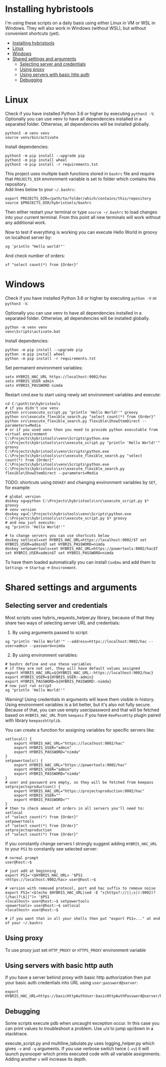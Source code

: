Installing hybristools
==
I'm using these scripts on a daily basis using either Linux in VM or WSL in Windows. 
They will also work in Windows (without WSL), but without convenient shortcuts (yet).

<!--ts-->
   * [Installing hybristools](#installing-hybristools)
   * [Linux](#linux)
   * [Windows](#windows)
   * [Shared settings and arguments](#shared-settings-and-arguments)
      * [Selecting server and credentials](#selecting-server-and-credentials)
      * [Using proxy](#using-proxy)
      * [Using servers with basic http auth](#using-servers-with-basic-http-auth)
      * [Debugging](#debugging)

<!-- Added by: rafal, at: Mon Mar  1 17:45:57 CET 2021 -->

<!--te-->
<!-- ~/gh-md-toc --no-backup $PROJECTS_DIR/hybristools/INSTALL.md -->

Linux
==
Check if you have installed Python 3.6 or higher by executing `python3 -V`.<br/>
Optionally you can use venv to have all dependencies installed in a separated folder.
Otherwise, all dependencies will be installed globally.
```shell
python3 -m venv venv
source venv/bin/activate
```
Install dependencies:
```shell
python3 -m pip install --upgrade pip
python3 -m pip install wheel
python3 -m pip install -r requirements.txt
```

This project uses multiple bash functions stored in `bashrc` file and require that `PROJECTS_DIR` environment variable is set to  folder which contains this repository.<br/>
Add lines below to your `~/.bashrc`:
```shell
export PROJECTS_DIR=/path/to/folder/which/contains/this/repository
source $PROJECTS_DIR/hybristools/bashrc
```
Then either restart your terminal or type `source ~/.bashrc` to load changes into your current terminal. From this point all new terminals will work without any additional work.

Now to test if everything is working you can execute Hello World in groovy on localhost server by:
```shell
xg 'println "Hello world!"'
```
And check number of orders:
```shell
xf "select count(*) from {Order}"
```

Windows
==

Check if you have installed Python 3.6 or higher by executing `python -V` or `python3 -V`.<br/>

Optionally you can use venv to have all dependencies installed in a separated folder.
Otherwise, all dependencies will be installed globally.
```shell
python -m venv venv
venv\Scripts\activate.bat
```
Install dependencies:
```shell
python -m pip install --upgrade pip
python -m pip install wheel
python -m pip install -r requirements.txt
```

Set permanent environment variables:
```shell
setx HYBRIS_HAC_URL https://localhost:9002/hac
setx HYBRIS_USER admin
setx HYBRIS_PASSWORD nimda
```
Restart cmd.exe to start using newly set environment variables and execute:
```shell
cd C:\path\to\hybristools
# if you didn't use venv
python src\execute_script.py "println 'Hello World!'" groovy
python src\execute_flexible_search.py "select count(*) from {Order}"
python src\execute_flexible_search.py flexible\ShowItemDirect --parameters=Media
# or if you used venv then you need to provide python executable from virtual environment
C:\Projects\hybristools\venv\Scripts\python.exe C:\Projects\hybristools\src\execute_script.py "println 'Hello World!'" groovy
C:\Projects\hybristools\venv\Scripts\python.exe C:\Projects\hybristools\src\execute_flexible_search.py "select count(*) from {Order}"
C:\Projects\hybristools\venv\Scripts\python.exe C:\Projects\hybristools\src\execute_flexible_search.py flexible\ShowItemDirect --parameters=Media
```
TODO: shortcuts using `DOSKEY` and changing environment variables by `SET`, for example:
```shell
# global version
doskey xg=python C:\Projects\hybristools\src\execute_script.py $* groovy
# venv version
doskey xg=C:\Projects\hybristools\venv\Scripts\python.exe C:\Projects\hybristools\src\execute_script.py $* groovy
# and now just execute:
xg "println 'Hello World!'"

# to change servers you can use shortcuts below
doskey setlocal=set HYBRIS_HAC_URL=https://localhost:9002/$T set HYBRIS_USER=admin$T set HYBRIS_PASSWORD=nimda
doskey setpowertools=set HYBRIS_HAC_URL=https://powertools:9002/hac$T set HYBRIS_USER=admin$T set HYBRIS_PASSWORD=nimda
```
To have them loaded automatically you can install `ConEmu` and add them to `Settings` -> `Startup` -> `Environment`.

Shared settings and arguments
==

## Selecting server and credentials

Most scripts uses hybris_requests_helper.py library, because of that they share two ways of selecting server URL and credentials:

1. By using arguments passed to script: 

```shell
xg "println 'Hello World!'" --address=https://localhost:9002/hac --user=admin --password=nimda
```

2. By using environment variables:
```shell
# bashrc define and use these variables
# if they are not set, they will have default values assigned
export HYBRIS_HAC_URL=${HYBRIS_HAC_URL:-https://localhost:9002/hac}
export HYBRIS_USER=${HYBRIS_USER:-admin}
export HYBRIS_PASSWORD=${HYBRIS_PASSWORD:-nimda}
# now just run script
xg "println 'Hello World!'"
```
Warning! Using credentials in arguments will leave them visible in history.
Using environment variables is a bit better, but it's also not fully secure.
Because of that, you can use empty user/password and that will be fetched based on `HYBRIS_HAC_URL`
from `keepass` if you have `KeePassHttp` plugin paired with library `keepasshttplib`.

You can create a function for assigning variables for specific servers like:
```shell
setlocal() { 
    export HYBRIS_HAC_URL="https://localhost:9002/hac"
    export HYBRIS_USER="admin"
    export HYBRIS_PASSWORD="nimda"
}
setpowertools() {
    export HYBRIS_HAC_URL="https://powertools:9002/hac"
    export HYBRIS_USER="admin"
    export HYBRIS_PASSWORD="nimda"
}
# user and password are empty, so they will be fetched from keepass
setprojectxproduction() {
    export HYBRIS_HAC_URL="https://projectxproduction:9002/hac"
    export HYBRIS_USER=""
    export HYBRIS_PASSWORD=""
}
# then to check amount of orders in all servers you'll need to:
setlocal
xf "select count(*) from {Order}"
setpowertools
xf "select count(*) from {Order}"
setprojectxproduction
xf "select count(*) from {Order}"
```

If you constantly change servers I strongly suggest adding `HYBRIS_HAC_URL` to your `PS1` to constantly see selected server:
```shell
# normal prompt
user@host:~$

# just add at beginning
export PS1='<$HYBRIS_HAC_URL> '$PS1
<https://localhost:9002/hac> user@host:~$

# version with removed protocol, port and hac suffix to remove noise
export PS1='<$(echo $HYBRIS_HAC_URL|sed -E "s|https?://||;s|(:9002)?(/hac)?\$||")> '$PS1
<localhost> user@host:~$ setpowertools
<powertools> user@host:~$ setlocal
<localhost> user@host:~$

# if you want that in all your shells then put "export PS1=..." at end of your ~/.bashrc
```

## Using proxy
To use proxy just set `HTTP_PROXY` or `HTTPS_PROXY` environment variable

## Using servers with basic http auth
If you have a server behind proxy with basic http authorization then put your basic auth credentials into URL using `user:password@server`:
```shell
export HYBRIS_HAC_URL=https://basicHttpAuthUser:basicHttpAuthPassword@server/hac
```

## Debugging

Some scripts execute pdb when uncaught exception occur. In this case you can print values to troubleshoot a problem. Use `u`/`d` to jump up/down in a stacktrace.

execute_script.py and multiline_tabulate.py uses logging_helper.py which gives `-v` and `-q` arguments.
If you use verbose switch twice (`-vv`) it will launch pysnooper which prints executed code with all variable assignments. Adding another `v` will increase its depth.
